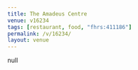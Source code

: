 ```yaml
---
title: The Amadeus Centre
venue: v16234
tags: [restaurant, food, "fhrs:411186"]
permalink: /v/16234/
layout: venue
---
```

null